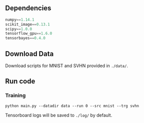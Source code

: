 ## Dependencies

```python
numpy==1.14.1
scikit_image==0.13.1
scipy==1.0.0
tensorflow_gpu==1.6.0
tensorbayes==0.4.0
```

## Download Data

Download scripts for MNIST and SVHN provided in `./data/`.

## Run code

### Training
```
python main.py --datadir data --run 0 --src mnist --trg svhn
```

Tensorboard logs will be saved to `./log/` by default.

